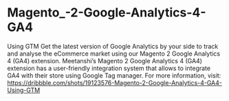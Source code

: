 # Magento_-2-Google-Analytics-4-GA4
  Using GTM Get the latest version of Google Analytics by your side to track and analyse the eCommerce market using our Magento 2 Google Analytics 4 (GA4) extension. Meetanshi’s Magento 2 Google Analytics 4 (GA4) extension has a user-friendly integration system that allows to integrate GA4 with their store using Google Tag manager.   For more information, visit: https://dribbble.com/shots/19123576-Magento-2-Google-Analytics-4-GA4-Using-GTM
